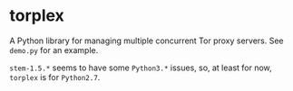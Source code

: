 # torplex

A Python library for managing multiple concurrent Tor proxy servers.
See `demo.py` for an example.

`stem-1.5.*` seems to have some `Python3.*` issues, so, at least for now, `torplex` is for `Python2.7`.
